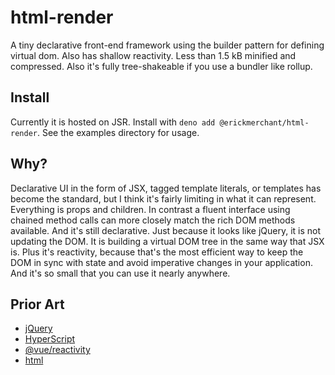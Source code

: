 # html-render

A tiny declarative front-end framework using the builder pattern for defining virtual dom. Also has shallow reactivity. Less than 1.5 kB minified and compressed. Also it's fully tree-shakeable if you use a bundler like rollup.

## Install

Currently it is hosted on JSR. Install with `deno add @erickmerchant/html-render`. See the examples directory for usage.

## Why?

Declarative UI in the form of JSX, tagged template literals, or templates has become the standard, but I think it's fairly limiting in what it can represent. Everything is props and children. In contrast a fluent interface using chained method calls can more closely match the rich DOM methods available. And it's still declarative. Just because it looks like jQuery, it is not updating the DOM. It is building a virtual DOM tree in the same way that JSX is. Plus it's reactivity, because that's the most efficient way to keep the DOM in sync with state and avoid imperative changes in your application. And it's so small that you can use it nearly anywhere.

## Prior Art

- [jQuery](https://github.com/jquery/jquery)
- [HyperScript](https://github.com/hyperhype/hyperscript?tab=readme-ov-file)
- [@vue/reactivity](https://github.com/vuejs/core/tree/main/packages/reactivity)
- [html](https://github.com/yoshuawuyts/html)
